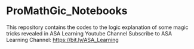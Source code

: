 # ProMathGic_Notebooks
This repository contains the codes to the logic explanation of some magic tricks revealed in ASA Learning Youtube Channel
Subscribe to ASA Learning Channel: https://bit.ly/ASA_Learning
